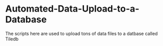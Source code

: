 # Automated-Data-Upload-to-a-Database
The scripts here are used to upload tons of data files to a datbase called Tiledb
